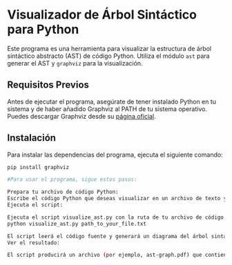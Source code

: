 # Visualizador de Árbol Sintáctico para Python

Este programa es una herramienta para visualizar la estructura de árbol sintáctico abstracto (AST) de código Python. Utiliza el módulo `ast` para generar el AST y `graphviz` para la visualización.

## Requisitos Previos

Antes de ejecutar el programa, asegúrate de tener instalado Python en tu sistema y de haber añadido Graphviz al PATH de tu sistema operativo. Puedes descargar Graphviz desde su [página oficial](https://graphviz.org/download/).

## Instalación

Para instalar las dependencias del programa, ejecuta el siguiente comando:

```bash
pip install graphviz

#Para usar el programa, sigue estos pasos:

Prepara tu archivo de código Python:
Escribe el código Python que deseas visualizar en un archivo de texto y guárdalo con la extensión .txt.
Ejecuta el script:

Ejecuta el script visualize_ast.py con la ruta de tu archivo de código Python como argumento:
python visualize_ast.py path_to_your_file.txt

El script leerá el código fuente y generará un diagrama del árbol sintáctico.
Ver el resultado:

El script producirá un archivo (por ejemplo, ast-graph.pdf) que contiene la visualización del árbol sintáctico. Abre este archivo con un visor de PDF para ver el resultado.
